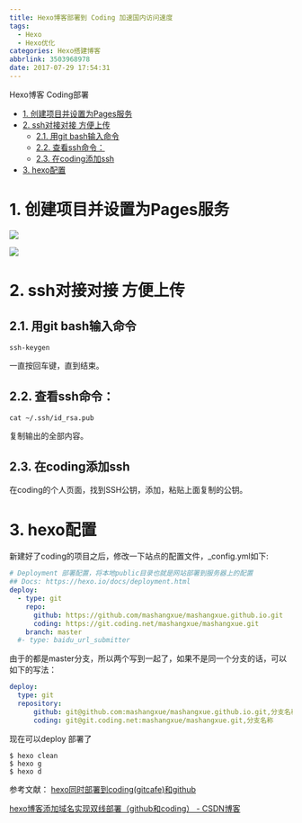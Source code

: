 ```yaml
---
title: Hexo博客部署到 Coding 加速国内访问速度
tags:
  - Hexo
  - Hexo优化
categories: Hexo搭建博客
abbrlink: 3503968978
date: 2017-07-29 17:54:31
---
```

Hexo博客 Coding部署
<!-- TOC -->

- [1. 创建项目并设置为Pages服务](#1-创建项目并设置为pages服务)
- [2. ssh对接对接 方便上传](#2-ssh对接对接-方便上传)
    - [2.1. 用git bash输入命令](#21-用git-bash输入命令)
    - [2.2. 查看ssh命令：](#22-查看ssh命令)
    - [2.3. 在coding添加ssh](#23-在coding添加ssh)
- [3. hexo配置](#3-hexo配置)

<!-- /TOC -->
<!-- more -->

# 1. 创建项目并设置为Pages服务

![](CodingNew0.png)

![](CodingNew1.png)

# 2. ssh对接对接 方便上传

## 2.1. 用git bash输入命令
```
ssh-keygen
```
一直按回车键，直到结束。

## 2.2. 查看ssh命令：
```
cat ~/.ssh/id_rsa.pub
```
复制输出的全部内容。

## 2.3. 在coding添加ssh

在coding的个人页面，找到SSH公钥，添加，粘贴上面复制的公钥。

# 3. hexo配置

新建好了coding的项目之后，修改一下站点的配置文件，_config.yml如下:
```yml
# Deployment 部署配置，将本地public目录也就是网站部署到服务器上的配置
## Docs: https://hexo.io/docs/deployment.html
deploy:
  - type: git
    repo: 
      github: https://github.com/mashangxue/mashangxue.github.io.git
      coding: https://git.coding.net/mashangxue/mashangxue.git
    branch: master
  #- type: baidu_url_submitter
```
由于的都是master分支，所以两个写到一起了，如果不是同一个分支的话，可以如下的写法：

```yml
deploy:
  type: git
  repository:
      github: git@github.com:mashangxue/mashangxue.github.io.git,分支名称
      coding: git@git.coding.net:mashangxue/mashangxue.git,分支名称
```

现在可以deploy 部署了

```
$ hexo clean
$ hexo g
$ hexo d
```

参考文献：
[hexo同时部署到coding(gitcafe)和github](http://shomy.top/2016/03/03/hexo-in-coding-github/)

[hexo博客添加域名实现双线部署（github和coding） - CSDN博客](http://blog.csdn.net/qiuchengjia/article/details/52923156)